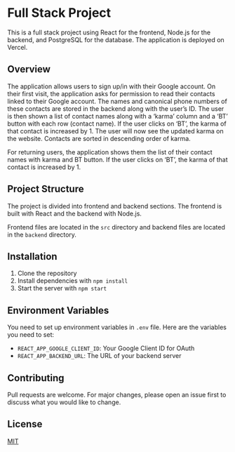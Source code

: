 # Full Stack Project

This is a full stack project using React for the frontend, Node.js for the backend, and PostgreSQL for the database. The application is deployed on Vercel.

## Overview

The application allows users to sign up/in with their Google account. On their first visit, the application asks for permission to read their contacts linked to their Google account. The names and canonical phone numbers of these contacts are stored in the backend along with the user’s ID. The user is then shown a list of contact names along with a ‘karma’ column and a ‘BT’ button with each row (contact name). If the user clicks on ‘BT’, the karma of that contact is increased by 1. The user will now see the updated karma on the website. Contacts are sorted in descending order of karma.

For returning users, the application shows them the list of their contact names with karma and BT button. If the user clicks on ‘BT’, the karma of that contact is increased by 1.

## Project Structure

The project is divided into frontend and backend sections. The frontend is built with React and the backend with Node.js.

Frontend files are located in the `src` directory and backend files are located in the `backend` directory.

## Installation

1. Clone the repository
2. Install dependencies with `npm install`
3. Start the server with `npm start`

## Environment Variables

You need to set up environment variables in `.env` file. Here are the variables you need to set:

- `REACT_APP_GOOGLE_CLIENT_ID`: Your Google Client ID for OAuth
- `REACT_APP_BACKEND_URL`: The URL of your backend server

## Contributing

Pull requests are welcome. For major changes, please open an issue first to discuss what you would like to change.

## License

[MIT](https://choosealicense.com/licenses/mit/)